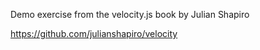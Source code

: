 Demo exercise from the velocity.js book by Julian Shapiro

https://github.com/julianshapiro/velocity
